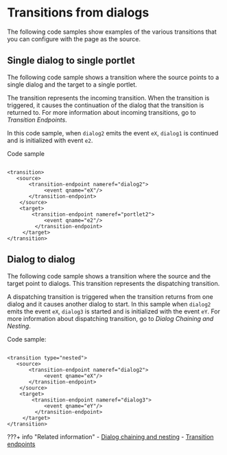 # Transitions from dialogs

The following code samples show examples of the various transitions that you can configure with the page as the source.

## Single dialog to single portlet

The following code sample shows a transition where the source points to a single dialog and the target to a single portlet.

The transition represents the incoming transition. When the transition is triggered, it causes the continuation of the dialog that the transition is returned to. For more information about incoming transitions, go to *Transition Endpoints*.

In this code sample, when `dialog2` emits the event `eX`, `dialog1` is continued and is initialized with event `e2`.

Code sample

```

<transition>
   <source>
       <transition-endpoint nameref="dialog2">
            <event qname="eX"/>
       </transition-endpoint>
    </source>
    <target>
        <transition-endpoint nameref="portlet2">
            <event qname="e2"/>
         </transition-endpoint>
     </target>
</transition>
```

## Dialog to dialog

The following code sample shows a transition where the source and the target point to dialogs. This transition represents the dispatching transition.

A dispatching transition is triggered when the transition returns from one dialog and it causes another dialog to start. In this sample when `dialog2` emits the event `eX`, `dialog3` is started and is initialized with the event `eY`. For more information about dispatching transition, go to *Dialog Chaining and Nesting*.

Code sample:

```

<transition type="nested">
   <source>
       <transition-endpoint nameref="dialog2">
            <event qname="eX"/>
       </transition-endpoint>
    </source>
    <target>
        <transition-endpoint nameref="dialog3">
            <event qname="eY"/>
         </transition-endpoint>
     </target>
</transition>
```


???+ info "Related information"
    -   [Dialog chaining and nesting](../../../extend_dx/screenflow/developing_screenflow/creating_dialog_def/transitions/dialog_chain_nest/index.md)
    -   [Transition endpoints](../../../extend_dx/screenflow/developing_screenflow/creating_dialog_def/transition_endpoints/index.md)

